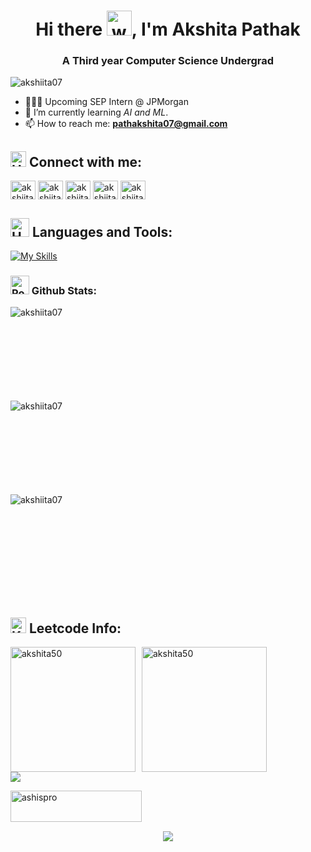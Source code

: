 <h1 align="center">Hi there <img src="https://user-images.githubusercontent.com/72663882/171687151-bb31c996-c9d2-49c8-b593-734946893b23.gif" alt="waving hand gif" aria-hidden="true" width="40" />, I'm Akshita Pathak</h1>

<h3 align="center">A Third year Computer Science Undergrad</h3>

<p align="left"> <img src="https://komarev.com/ghpvc/?username=akshiita07&label=Profile%20views&color=blueviolet&style=plastic" alt="akshiita07" /> </p>
<!-- &base=1000 can add when reqd &abbreviated=true-->

- 🧑🏻‍💻 Upcoming SEP Intern @ JPMorgan
- 🌱 I’m currently learning *AI and ML*.
- 📫 How to reach me: **pathakshita07@gmail.com**

## <img src="https://raw.githubusercontent.com/Tarikul-Islam-Anik/Animated-Fluent-Emojis/master/Emojis/Hand%20gestures/Handshake.png" alt="Handshake" width="25" height="25" /> **Connect with me:**  

<p align="left">
<a href="mailto:pathakshita07@gmail.com"  target="_blank"><img align="center" src="https://skillicons.dev/icons?i=gmail" alt="akshiita07" height="30" width="40" /></a>
<a href="https://www.linkedin.com/in/akshitapathak/" target="_blank"><img align="center" src="https://skillicons.dev/icons?i=linkedin" alt="akshiita07" height="30" width="40" /></a>
<a href="https://leetcode.com/u/akshitapathak/"  target="_blank"><img align="center" src="https://raw.githubusercontent.com/rahuldkjain/github-profile-readme-generator/master/src/images/icons/Social/leet-code.svg" alt="akshiita07" height="30" width="40" /></a>
<a href="https://www.geeksforgeeks.org/user/akshitapathak/?utm_source=geeksforgeeks&utm_medium=my_profile&utm_campaign=auth_user"  target="_blank"><img align="center" src="https://raw.githubusercontent.com/rahuldkjain/github-profile-readme-generator/master/src/images/icons/Social/geeks-for-geeks.svg" alt="akshiita07" height="30" width="40" /></a>
<a href="https://www.instagram.com/_akshitapathak/"  target="_blank"><img align="center"  src="https://skillicons.dev/icons?i=instagram" alt="akshiita07" height="30" width="40" /></a>

</p>

## <img src="https://media2.giphy.com/media/QssGEmpkyEOhBCb7e1/giphy.gif?cid=ecf05e47a0n3gi1bfqntqmob8g9aid1oyj2wr3ds3mg700bl&rid=giphy.gif" alt="Hammer and Wrench" width="30" height="30" /> **Languages and Tools:**  
[![My Skills](https://skillicons.dev/icons?i=c,cpp,python,sklearn,mysql,postgres,html,css,bootstrap,js,jquery,react,expressjs,nodejs,postman,npm,mongodb,pug,git,github,netlify,vscode,matlab,ps,autocad,aws,linux,arduino,stackoverflow&perline=13)](#)

<h3 align="left"><img src="https://raw.githubusercontent.com/Tarikul-Islam-Anik/Animated-Fluent-Emojis/master/Emojis/Travel%20and%20places/Rocket.png" alt="Rocket" width="30" height="30" /> Github Stats:</h3>


<p><img align="left" src="https://github-readme-stats.vercel.app/api/top-langs?username=akshiita07&show_icons=true&theme=highcontrast&title_color=ffffff&text_color=ffffff&cache_seconds=100&locale=en&layout=compact" alt="akshiita07" /></p>
<br>
<br><br>
<br><br>
<br><br>
<br>

<p><img align="left" src="https://github-readme-streak-stats.herokuapp.com/?user=akshiita07&theme=highcontrast" alt="akshiita07" /></p>


<br>
<br><br>
<br><br>
<br><br>
<br>
<p>&nbsp;<img align="left" src="https://github-readme-stats.vercel.app/api?username=akshiita07&show_icons=true&theme=highcontrast&title_color=ffffff&text_color=ffffff&cache_seconds=100&locale=en" alt="akshiita07" /></p>
<br>
<br><br>
<br><br>
<br><br>
<br>

## <img src="https://raw.githubusercontent.com/Tarikul-Islam-Anik/Animated-Fluent-Emojis/master/Emojis/Objects/Keyboard.png" alt="Keyboard" width="25" height="25" /> **Leetcode Info:**  

<div style="display: flex; gap: 10px;">
<!--   50 days -->
  <a href="https://leetcode.com/akshitapathak/" target="_blank">
    <img src="https://assets.leetcode.com/static_assets/marketing/2024-50.gif" alt="akshita50" height="200" width="200" />
  </a>
<!--   100 days -->
  <a href="https://leetcode.com/akshitapathak/" target="_blank">
    <img src="https://assets.leetcode.com/static_assets/marketing/2024-100-new.gif" alt="akshita50" height="200" width="200" />
  </a>
<!--   september -->
<!--   <a href="https://leetcode.com/akshitapathak/" target="_blank">
    <img src="https://assets.leetcode.com/static_assets/public/images/badges/2024/gif/2024-09.gif" alt="akshita50" height="200" width="200" />
  </a> -->
<!--   october -->
<!--   <a href="https://leetcode.com/akshitapathak/" target="_blank">
    <img src="https://assets.leetcode.com/static_assets/public/images/badges/2024/gif/2024-10.gif" alt="akshita50" height="200" width="200" />
  </a> -->
</div>

  
  <img  align=top flex-grow=1 src="https://leetcard.jacoblin.cool/akshitapathak?theme=dark&font=Nunito&ext=heatmap" />  


<!-- <p align="center"> <img src="https://raw.githubusercontent.com/arshiyaakishore/snake-for-readme/main/snakegame.svg" alt="Snake animation" /> </p>-->

<!-- graph -->
<!-- <p>&nbsp;<img align="left" src="https://github-readme-activity-graph.vercel.app/graph?username=akshiita07&theme=react-dark"  alt="akshiita07" /></p> -->


<br>

<p><a href="https://buymeacoffee.com/akshiita07"> <img align="left" src="https://cdn.buymeacoffee.com/buttons/v2/default-yellow.png" height="50" width="210" alt="ashispro" /></a></p><br><br>

<br>

<p align="center">
     <img src="https://capsule-render.vercel.app/api?type=waving&color=gradient&height=100&width=1000&section=footer"/>
</p>
